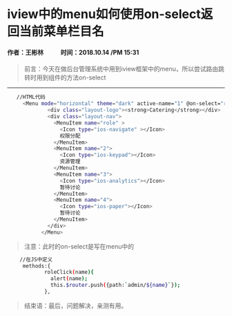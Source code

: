 # iview中的menu如何使用on-select返回当前菜单栏目名
#### 作者：王彬林 &nbsp;&nbsp; &nbsp; &nbsp; &nbsp; &nbsp;   时间：2018.10.14 /PM 15:31
>前言：今天在做后台管理系统中用到iview框架中的menu，所以尝试路由跳转时用到组件的方法on-select

-----------------------------------------------------------------

```bash
   //HTML代码
     <Menu mode="horizontal" theme="dark" active-name="1" @on-select="roleClick">
             <div class="layout-logo"><strong>Catering</strong></div>
             <div class="layout-nav">
               <MenuItem name="role" >
                 <Icon type="ios-navigate" ></Icon>
                 权限分配
               </MenuItem>
               <MenuItem name="2">
                 <Icon type="ios-keypad"></Icon>
                 资源管理
               </MenuItem>
               <MenuItem name="3">
                 <Icon type="ios-analytics"></Icon>
                 暂待讨论
               </MenuItem>
               <MenuItem name="4">
                 <Icon type="ios-paper"></Icon>
                 暂待讨论
               </MenuItem>
             </div>
           </Menu>

```
>注意：此时的on-select是写在menu中的

```bash
    //在JS中定义
     methods:{
            roleClick(name){
              alert(name);
              this.$router.push({path:`admin/${name}`});
            },

```
>结束语：最后，问题解决，亲测有用。
